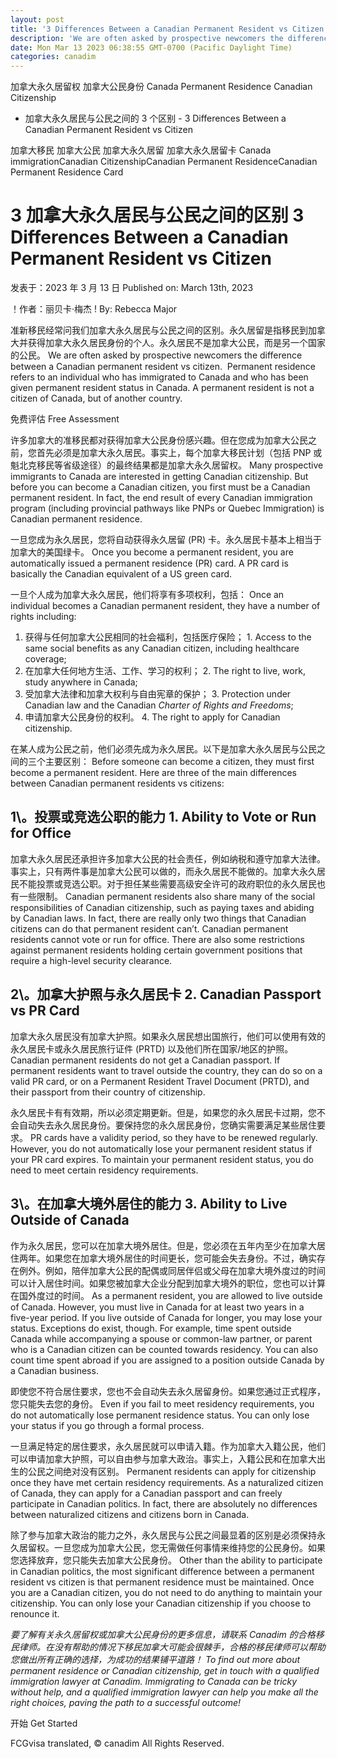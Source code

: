 ```yaml
---
layout: post
title: '3 Differences Between a Canadian Permanent Resident vs Citizen'
description: 'We are often asked by prospective newcomers the difference between a Canadian permanent resident vs citizen.  Permanent residence refers to an individual who has immigrated […]'
date: Mon Mar 13 2023 06:38:55 GMT-0700 (Pacific Daylight Time)
categories: canadim
---
```


加拿大永久居留权 加拿大公民身份	Canada Permanent Residence Canadian Citizenship
- 加拿大永久居民与公民之间的 3 个区别	-   3 Differences Between a Canadian Permanent Resident vs Citizen
	
加拿大移民 加拿大公民 加拿大永久居留 加拿大永久居留卡	Canada immigrationCanadian CitizenshipCanadian Permanent ResidenceCanadian Permanent Residence Card
	
# 3 加拿大永久居民与公民之间的区别	3 Differences Between a Canadian Permanent Resident vs Citizen
	
发表于：2023 年 3 月 13 日	Published on: March 13th, 2023
	
！作者：丽贝卡·梅杰	! By: Rebecca Major  
	
准新移民经常问我们加拿大永久居民与公民之间的区别。永久居留是指移民到加拿大并获得加拿大永久居民身份的个人。永久居民不是加拿大公民，而是另一个国家的公民。	We are often asked by prospective newcomers the difference between a Canadian permanent resident vs citizen.  Permanent residence refers to an individual who has immigrated to Canada and who has been given permanent resident status in Canada. A permanent resident is not a citizen of Canada, but of another country.
	
免费评估	Free Assessment
	
许多加拿大的准移民都对获得加拿大公民身份感兴趣。但在您成为加拿大公民之前，您首先必须是加拿大永久居民。事实上，每个加拿大移民计划（包括 PNP 或魁北克移民等省级途径）的最终结果都是加拿大永久居留权。	Many prospective immigrants to Canada are interested in getting Canadian citizenship. But before you can become a Canadian citizen, you first must be a Canadian permanent resident. In fact, the end result of every Canadian immigration program (including provincial pathways like PNPs or Quebec Immigration) is Canadian permanent residence.
	
一旦您成为永久居民，您将自动获得永久居留 (PR) 卡。永久居民卡基本上相当于加拿大的美国绿卡。	Once you become a permanent resident, you are automatically issued a permanent residence (PR) card. A PR card is basically the Canadian equivalent of a US green card.
	
一旦个人成为加拿大永久居民，他们将享有多项权利，包括：	Once an individual becomes a Canadian permanent resident, they have a number of rights including:
	
1. 获得与任何加拿大公民相同的社会福利，包括医疗保险；	1.  Access to the same social benefits as any Canadian citizen, including healthcare coverage;
2. 在加拿大任何地方生活、工作、学习的权利；	2.  The right to live, work, study anywhere in Canada;
3. 受加拿大法律和加拿大权利与自由宪章的保护；	3.  Protection under Canadian law and the Canadian _Charter of Rights and Freedoms_;
4. 申请加拿大公民身份的权利。	4.  The right to apply for Canadian citizenship.
	
在某人成为公民之前，他们必须先成为永久居民。以下是加拿大永久居民与公民之间的三个主要区别：	Before someone can become a citizen, they must first become a permanent resident. Here are three of the main differences between Canadian permanent residents vs citizens:
	
## 1\。投票或竞选公职的能力	1\. Ability to Vote or Run for Office
	
加拿大永久居民还承担许多加拿大公民的社会责任，例如纳税和遵守加拿大法律。事实上，只有两件事是加拿大公民可以做的，而永久居民不能做的。加拿大永久居民不能投票或竞选公职。对于担任某些需要高级安全许可的政府职位的永久居民也有一些限制。	Canadian permanent residents also share many of the social responsibilities of Canadian citizenship, such as paying taxes and abiding by Canadian laws. In fact, there are really only two things that Canadian citizens can do that permanent resident can’t. Canadian permanent residents cannot vote or run for office. There are also some restrictions against permanent residents holding certain government positions that require a high-level security clearance.
	
## 2\。加拿大护照与永久居民卡	2\. Canadian Passport vs PR Card
	
加拿大永久居民没有加拿大护照。如果永久居民想出国旅行，他们可以使用有效的永久居民卡或永久居民旅行证件 (PRTD) 以及他们所在国家/地区的护照。	Canadian permanent residents do not get a Canadian passport. If permanent residents want to travel outside the country, they can do so on a valid PR card, or on a Permanent Resident Travel Document (PRTD), and their passport from their country of citizenship.
	
永久居民卡有有效期，所以必须定期更新。但是，如果您的永久居民卡过期，您不会自动失去永久居民身份。要保持您的永久居民身份，您确实需要满足某些居住要求。	PR cards have a validity period, so they have to be renewed regularly. However, you do not automatically lose your permanent resident status if your PR card expires. To maintain your permanent resident status, you do need to meet certain residency requirements.
	
## 3\。在加拿大境外居住的能力	3\. Ability to Live Outside of Canada
	
作为永久居民，您可以在加拿大境外居住。但是，您必须在五年内至少在加拿大居住两年。如果您在加拿大境外居住的时间更长，您可能会失去身份。不过，确实存在例外。例如，陪伴加拿大公民的配偶或同居伴侣或父母在加拿大境外度过的时间可以计入居住时间。如果您被加拿大企业分配到加拿大境外的职位，您也可以计算在国外度过的时间。	As a permanent resident, you are allowed to live outside of Canada. However, you must live in Canada for at least two years in a five-year period. If you live outside of Canada for longer, you may lose your status. Exceptions do exist, though. For example, time spent outside Canada while accompanying a spouse or common-law partner, or parent who is a Canadian citizen can be counted towards residency. You can also count time spent abroad if you are assigned to a position outside Canada by a Canadian business.
	
即使您不符合居住要求，您也不会自动失去永久居留身份。如果您通过正式程序，您只能失去您的身份。	Even if you fail to meet residency requirements, you do not automatically lose permanent residence status. You can only lose your status if you go through a formal process.
	
一旦满足特定的居住要求，永久居民就可以申请入籍。作为加拿大入籍公民，他们可以申请加拿大护照，可以自由参与加拿大政治。事实上，入籍公民和在加拿大出生的公民之间绝对没有区别。	Permanent residents can apply for citizenship once they have met certain residency requirements. As a naturalized citizen of Canada, they can apply for a Canadian passport and can freely participate in Canadian politics. In fact, there are absolutely no differences between naturalized citizens and citizens born in Canada.
	
除了参与加拿大政治的能力之外，永久居民与公民之间最显着的区别是必须保持永久居留权。一旦您成为加拿大公民，您无需做任何事情来维持您的公民身份。如果您选择放弃，您只能失去加拿大公民身份。	Other than the ability to participate in Canadian politics, the most significant difference between a permanent resident vs citizen is that permanent residence must be maintained. Once you are a Canadian citizen, you do not need to do anything to maintain your citizenship. You can only lose your Canadian citizenship if you choose to renounce it.
	
_要了解有关永久居留权或加拿大公民身份的更多信息，请联系 Canadim 的合格移民律师。在没有帮助的情况下移民加拿大可能会很棘手，合格的移民律师可以帮助您做出所有正确的选择，为成功的结果铺平道路！_	_To find out more about permanent residence or Canadian citizenship, get in touch with a qualified immigration lawyer at Canadim. Immigrating to Canada can be tricky without help, and a qualified immigration lawyer can help you make all the right choices, paving the path to a successful outcome!_
	
开始	Get Started

FCGvisa translated, © canadim All Rights Reserved.
